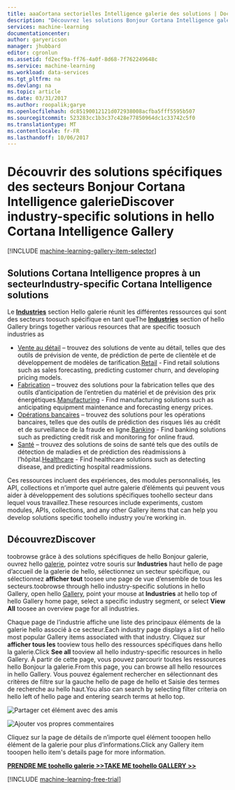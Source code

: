```yaml
---
title: aaaCortana sectorielles Intelligence galerie des solutions | Documents Microsoft
description: "Découvrez les solutions Bonjour Cortana Intelligence galerie."
services: machine-learning
documentationcenter: 
author: garyericson
manager: jhubbard
editor: cgronlun
ms.assetid: fd2ecf9a-ff76-4a0f-8d68-7f762249648c
ms.service: machine-learning
ms.workload: data-services
ms.tgt_pltfrm: na
ms.devlang: na
ms.topic: article
ms.date: 03/31/2017
ms.author: roopalik;garye
ms.openlocfilehash: dc85190012121d072938008acfba5fff5595b507
ms.sourcegitcommit: 523283cc1b3c37c428e77850964dc1c33742c5f0
ms.translationtype: MT
ms.contentlocale: fr-FR
ms.lasthandoff: 10/06/2017
---
```

# <a name="discover-industry-specific-solutions-in-hello-cortana-intelligence-gallery"></a><span data-ttu-id="afa64-103">Découvrir des solutions spécifiques des secteurs Bonjour Cortana Intelligence galerie</span><span class="sxs-lookup"><span data-stu-id="afa64-103">Discover industry-specific solutions in hello Cortana Intelligence Gallery</span></span>
[!INCLUDE [machine-learning-gallery-item-selector](../../includes/machine-learning-gallery-item-selector.md)]

## <a name="industry-specific-cortana-intelligence-solutions"></a><span data-ttu-id="afa64-104">Solutions Cortana Intelligence propres à un secteur</span><span class="sxs-lookup"><span data-stu-id="afa64-104">Industry-specific Cortana Intelligence solutions</span></span>
<span data-ttu-id="afa64-105">Le  **[Industries](https://gallery.cortanaintelligence.com/industries)**  section Hello galerie réunit les différentes ressources qui sont des secteurs toosuch spécifique en tant que</span><span class="sxs-lookup"><span data-stu-id="afa64-105">The **[Industries](https://gallery.cortanaintelligence.com/industries)** section of hello Gallery brings together various resources that are specific toosuch industries as</span></span>

* <span data-ttu-id="afa64-106">[Vente au détail](https://gallery.cortanaintelligence-int.com/industries/retail) – trouvez des solutions de vente au détail, telles que des outils de prévision de vente, de prédiction de perte de clientèle et de développement de modèles de tarification.</span><span class="sxs-lookup"><span data-stu-id="afa64-106">[Retail](https://gallery.cortanaintelligence-int.com/industries/retail) - Find retail solutions such as sales forecasting, predicting customer churn, and developing pricing models.</span></span>
* <span data-ttu-id="afa64-107">[Fabrication](https://gallery.cortanaintelligence-int.com/industries/manufacturing) – trouvez des solutions pour la fabrication telles que des outils d’anticipation de l’entretien du matériel et de prévision des prix énergétiques.</span><span class="sxs-lookup"><span data-stu-id="afa64-107">[Manufacturing](https://gallery.cortanaintelligence-int.com/industries/manufacturing) - Find manufacturing solutions such as anticipating equipment maintenance and forecasting energy prices.</span></span>
* <span data-ttu-id="afa64-108">[Opérations bancaires](https://gallery.cortanaintelligence-int.com/industries/banking) – trouvez des solutions pour les opérations bancaires, telles que des outils de prédiction des risques liés au crédit et de surveillance de la fraude en ligne.</span><span class="sxs-lookup"><span data-stu-id="afa64-108">[Banking](https://gallery.cortanaintelligence-int.com/industries/banking) - Find banking solutions such as predicting credit risk and monitoring for online fraud.</span></span>
* <span data-ttu-id="afa64-109">[Santé](https://gallery.cortanaintelligence-int.com/industries/healthcare) – trouvez des solutions de soins de santé tels que des outils de détection de maladies et de prédiction des réadmissions à l’hôpital.</span><span class="sxs-lookup"><span data-stu-id="afa64-109">[Healthcare](https://gallery.cortanaintelligence-int.com/industries/healthcare) - Find healthcare solutions such as detecting disease, and predicting hospital readmissions.</span></span>

<span data-ttu-id="afa64-110">Ces ressources incluent des expériences, des modules personnalisés, les API, collections et n’importe quel autre galerie d’éléments qui peuvent vous aider à développement des solutions spécifiques toohello secteur dans lequel vous travaillez.</span><span class="sxs-lookup"><span data-stu-id="afa64-110">These resources include experiments, custom modules, APIs, collections, and any other Gallery items that can help you develop solutions specific toohello industry you're working in.</span></span>

## <a name="discover"></a><span data-ttu-id="afa64-111">Découvrez</span><span class="sxs-lookup"><span data-stu-id="afa64-111">Discover</span></span>
 <span data-ttu-id="afa64-112">toobrowse grâce à des solutions spécifiques de hello Bonjour galerie, ouvrez hello [galerie](http://gallery.cortanaintelligence.com), pointez votre souris sur **Industries** haut hello de page d’accueil de la galerie de hello, sélectionnez un secteur spécifique, ou sélectionnez **afficher tout** toosee une page de vue d’ensemble de tous les secteurs.</span><span class="sxs-lookup"><span data-stu-id="afa64-112">toobrowse through hello industry-specific solutions in hello Gallery, open hello [Gallery](http://gallery.cortanaintelligence.com), point your mouse at **Industries** at hello top of hello Gallery home page, select a specific industry segment, or select **View All** toosee an overview page for all industries.</span></span>

 <span data-ttu-id="afa64-113">Chaque page de l’industrie affiche une liste des principaux éléments de la galerie hello associé à ce secteur.</span><span class="sxs-lookup"><span data-stu-id="afa64-113">Each industry page displays a list of hello most popular Gallery items associated with that industry.</span></span>
<span data-ttu-id="afa64-114">Cliquez sur **afficher tous les** tooview tous hello des ressources spécifiques dans hello la galerie.</span><span class="sxs-lookup"><span data-stu-id="afa64-114">Click **See all** tooview all hello industry-specific resources in hello Gallery.</span></span>
<span data-ttu-id="afa64-115">À partir de cette page, vous pouvez parcourir toutes les ressources hello Bonjour la galerie.</span><span class="sxs-lookup"><span data-stu-id="afa64-115">From this page, you can browse all hello resources in hello Gallery.</span></span> <span data-ttu-id="afa64-116">Vous pouvez également rechercher en sélectionnant des critères de filtre sur la gauche hello de page de hello et Saisie des termes de recherche au hello haut.</span><span class="sxs-lookup"><span data-stu-id="afa64-116">You also can search by selecting filter criteria on hello left of hello page and entering search terms at hello top.</span></span>

![Partager cet élément avec des amis](media/machine-learning-gallery-how-to-use-contribute-publish/share-links.png)

![Ajouter vos propres commentaires](media/machine-learning-gallery-how-to-use-contribute-publish/comments.png)

 <span data-ttu-id="afa64-119">Cliquez sur la page de détails de n’importe quel élément tooopen hello élément de la galerie pour plus d’informations.</span><span class="sxs-lookup"><span data-stu-id="afa64-119">Click any Gallery item tooopen hello item's details page for more information.</span></span>

<span data-ttu-id="afa64-120">**[PRENDRE ME toohello galerie >>](http://gallery.cortanaintelligence.com)**</span><span class="sxs-lookup"><span data-stu-id="afa64-120">**[TAKE ME toohello GALLERY >>](http://gallery.cortanaintelligence.com)**</span></span>

[!INCLUDE [machine-learning-free-trial](../../includes/machine-learning-free-trial.md)]

